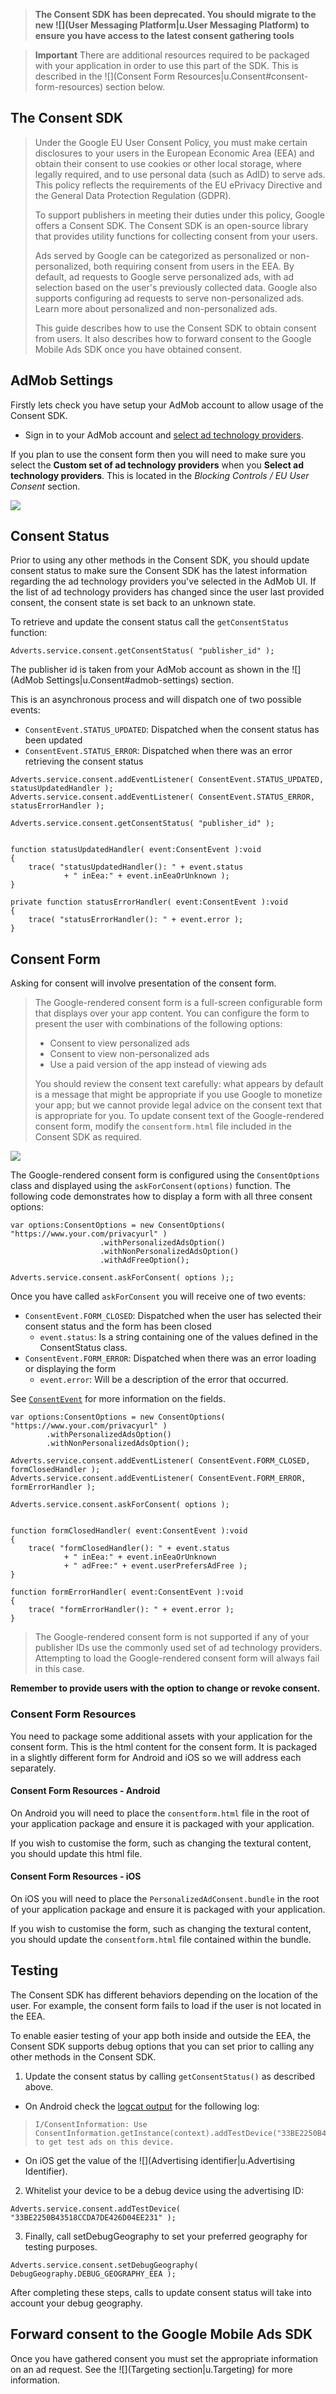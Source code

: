 
>
> **The Consent SDK has been deprecated. You should migrate to the new ![](User Messaging Platform|u.User Messaging Platform) to ensure you have access to the latest consent gathering tools**
>


>
> **Important** There are additional resources required to be packaged with your application in order to use this part of the SDK. 
> This is described in the ![](Consent Form Resources|u.Consent#consent-form-resources) section below.
>


## The Consent SDK

>
> Under the Google EU User Consent Policy, you must make certain disclosures to your users in the European Economic Area (EEA) and obtain their consent to use cookies or other local storage, where legally required, and to use personal data (such as AdID) to serve ads. This policy reflects the requirements of the EU ePrivacy Directive and the General Data Protection Regulation (GDPR).
>
> To support publishers in meeting their duties under this policy, Google offers a Consent SDK. The Consent SDK is an open-source library that provides utility functions for collecting consent from your users.
>
> Ads served by Google can be categorized as personalized or non-personalized, both requiring consent from users in the EEA. By default, ad requests to Google serve personalized ads, with ad selection based on the user's previously collected data. Google also supports configuring ad requests to serve non-personalized ads. Learn more about personalized and non-personalized ads.
>
> This guide describes how to use the Consent SDK to obtain consent from users. It also describes how to forward consent to the Google Mobile Ads SDK once you have obtained consent.
>


## AdMob Settings

Firstly lets check you have setup your AdMob account to allow usage of the Consent SDK.

- Sign in to your AdMob account and [select ad technology providers](https://support.google.com/admob/answer/7666519#providers).

If you plan to use the consent form then you will need to make sure you select the **Custom set of ad technology providers** when you **Select ad technology providers**. 
This is located in the  *Blocking Controls / EU User Consent* section.


![](images/admob-eu-user-consent.png)




## Consent Status

Prior to using any other methods in the Consent SDK, you should update consent status to make sure the Consent SDK has the latest information regarding the ad technology providers you've selected in the AdMob UI. If the list of ad technology providers has changed since the user last provided consent, the consent state is set back to an unknown state.

To retrieve and update the consent status call the `getConsentStatus` function:

```as3
Adverts.service.consent.getConsentStatus( "publisher_id" );
```

The publisher id is taken from your AdMob account as shown in the ![](AdMob Settings|u.Consent#admob-settings) section.

This is an asynchronous process and will dispatch one of two possible events:

- `ConsentEvent.STATUS_UPDATED`: Dispatched when the consent status has been updated
- `ConsentEvent.STATUS_ERROR`: Dispatched when there was an error retrieving the consent status


```as3
Adverts.service.consent.addEventListener( ConsentEvent.STATUS_UPDATED, statusUpdatedHandler );
Adverts.service.consent.addEventListener( ConsentEvent.STATUS_ERROR, statusErrorHandler );

Adverts.service.consent.getConsentStatus( "publisher_id" );


function statusUpdatedHandler( event:ConsentEvent ):void
{
    trace( "statusUpdatedHandler(): " + event.status
            + " inEea:" + event.inEeaOrUnknown );
}

private function statusErrorHandler( event:ConsentEvent ):void
{
    trace( "statusErrorHandler(): " + event.error );
}
```



## Consent Form

Asking for consent will involve presentation of the consent form. 

>
> The Google-rendered consent form is a full-screen configurable form that displays over your app content. You can configure the form to present the user with combinations of the following options:
> 
> - Consent to view personalized ads
> - Consent to view non-personalized ads
> - Use a paid version of the app instead of viewing ads
>
> You should review the consent text carefully: what appears by default is a message that might be appropriate if you use Google to monetize your app; but we cannot provide legal advice on the consent text that is appropriate for you. 
> To update consent text of the Google-rendered consent form, modify the `consentform.html` file included in the Consent SDK as required.
>

![](images/android_eu_consent_form.png)


The Google-rendered consent form is configured using the `ConsentOptions` class and displayed using the `askForConsent(options)` function.
The following code demonstrates how to display a form with all three consent options:

```as3
var options:ConsentOptions = new ConsentOptions( "https://www.your.com/privacyurl" )
					.withPersonalizedAdsOption()
					.withNonPersonalizedAdsOption()
					.withAdFreeOption();

Adverts.service.consent.askForConsent( options );;
```

Once you have called `askForConsent` you will receive one of two events:

- `ConsentEvent.FORM_CLOSED`: Dispatched when the user has selected their consent status and the form has been closed
  - `event.status`:  Is a string containing one of the values defined in the ConsentStatus class.
- `ConsentEvent.FORM_ERROR`: Dispatched when there was an error loading or displaying the form
  - `event.error`: Will be a description of the error that occurred.

See [`ConsentEvent`](http://distriqt.github.io/ANE-Adverts/asdocs/com/distriqt/extension/adverts/events/ConsentEvent.html) for more information on the fields.

```as3
var options:ConsentOptions = new ConsentOptions( "https://www.your.com/privacyurl" )
        .withPersonalizedAdsOption()
        .withNonPersonalizedAdsOption();

Adverts.service.consent.addEventListener( ConsentEvent.FORM_CLOSED, formClosedHandler );
Adverts.service.consent.addEventListener( ConsentEvent.FORM_ERROR, formErrorHandler );

Adverts.service.consent.askForConsent( options );


function formClosedHandler( event:ConsentEvent ):void
{
    trace( "formClosedHandler(): " + event.status
            + " inEea:" + event.inEeaOrUnknown
            + " adFree:" + event.userPrefersAdFree );
}

function formErrorHandler( event:ConsentEvent ):void
{
    trace( "formErrorHandler(): " + event.error );
}
```

>
> The Google-rendered consent form is not supported if any of your publisher IDs use the commonly used set of ad technology providers. Attempting to load the Google-rendered consent form will always fail in this case.
>


**Remember to provide users with the option to change or revoke consent.**


### Consent Form Resources

You need to package some additional assets with your application for the consent form. This is the html content for the consent form. 
It is packaged in a slightly different form for Android and iOS so we will address each separately.

#### Consent Form Resources - Android

On Android you will need to place the `consentform.html` file in the root of your application package and ensure it is packaged with your application.

If you wish to customise the form, such as changing the textural content, you should update this html file.


#### Consent Form Resources - iOS

On iOS you will need to place the `PersonalizedAdConsent.bundle` in the root of your application package and ensure it is packaged with your application.

If you wish to customise the form, such as changing the textural content, you should update the `consentform.html` file contained within the bundle.





## Testing

The Consent SDK has different behaviors depending on the location of the user. For example, the consent form fails to load if the user is not located in the EEA.

To enable easier testing of your app both inside and outside the EEA, the Consent SDK supports debug options that you can set prior to calling any other methods in the Consent SDK.

1. Update the consent status by calling `getConsentStatus()` as described above. 

  - On Android check the [logcat output](https://airnativeextensions.github.io/tutorials/device-logs) for the following log:

> ```
> I/ConsentInformation: Use ConsentInformation.getInstance(context).addTestDevice("33BE2250B43518CCDA7DE426D04EE231") to get test ads on this device.
> ```

  - On iOS get the value of the ![](Advertising identifier|u.Advertising Identifier). 

2. Whitelist your device to be a debug device using the advertising ID:

```
Adverts.service.consent.addTestDevice( "33BE2250B43518CCDA7DE426D04EE231" );
```

3. Finally, call setDebugGeography to set your preferred geography for testing purposes.

```
Adverts.service.consent.setDebugGeography( DebugGeography.DEBUG_GEOGRAPHY_EEA );
```

After completing these steps, calls to update consent status will take into account your debug geography.




## Forward consent to the Google Mobile Ads SDK

Once you have gathered consent you must set the appropriate information on an ad request. See the ![](Targeting section|u.Targeting) for more information.

